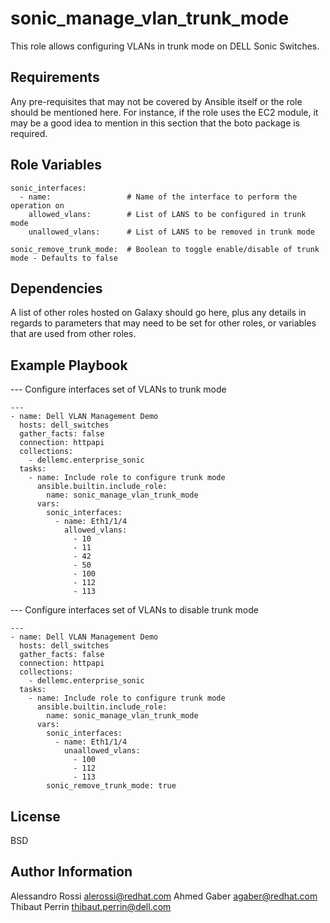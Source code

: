 sonic_manage_vlan_trunk_mode
=========

This role allows configuring VLANs in trunk mode on DELL Sonic Switches.

Requirements
------------

Any pre-requisites that may not be covered by Ansible itself or the role should be mentioned here. For instance, if the role uses the EC2 module, it may be a good idea to mention in this section that the boto package is required.

Role Variables
--------------

    sonic_interfaces:
      - name:                 # Name of the interface to perform the operation on
        allowed_vlans:        # List of LANS to be configured in trunk mode
        unallowed_vlans:      # List of LANS to be removed in trunk mode

    sonic_remove_trunk_mode:  # Boolean to toggle enable/disable of trunk mode - Defaults to false

Dependencies
------------

A list of other roles hosted on Galaxy should go here, plus any details in regards to parameters that may need to be set for other roles, or variables that are used from other roles.

Example Playbook
----------------

--- Configure interfaces set of VLANs to trunk mode

    ---
    - name: Dell VLAN Management Demo
      hosts: dell_switches
      gather_facts: false
      connection: httpapi
      collections:
        - dellemc.enterprise_sonic
      tasks:
        - name: Include role to configure trunk mode
          ansible.builtin.include_role:
            name: sonic_manage_vlan_trunk_mode
          vars:
            sonic_interfaces:
              - name: Eth1/1/4
                allowed_vlans:
                  - 10
                  - 11
                  - 42
                  - 50
                  - 100
                  - 112
                  - 113

--- Configure interfaces set of VLANs to disable trunk mode

    ---
    - name: Dell VLAN Management Demo
      hosts: dell_switches
      gather_facts: false
      connection: httpapi
      collections:
        - dellemc.enterprise_sonic
      tasks:
        - name: Include role to configure trunk mode
          ansible.builtin.include_role:
            name: sonic_manage_vlan_trunk_mode
          vars:
            sonic_interfaces:
              - name: Eth1/1/4
                unaallowed_vlans:
                  - 100
                  - 112
                  - 113
            sonic_remove_trunk_mode: true

License
-------

BSD

Author Information
------------------

Alessandro Rossi <alerossi@redhat.com>
Ahmed Gaber <agaber@redhat.com>
Thibaut Perrin <thibaut.perrin@dell.com>